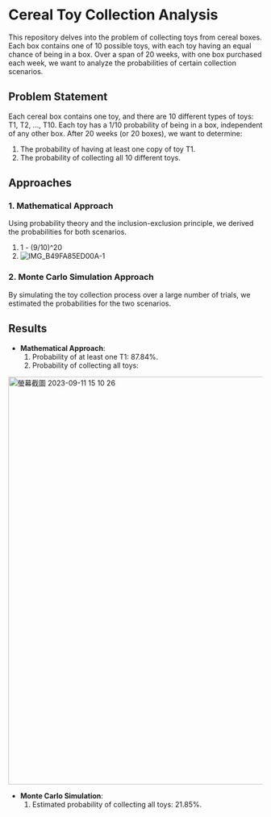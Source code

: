 # Cereal Toy Collection Analysis

This repository delves into the problem of collecting toys from cereal boxes. Each box contains one of 10 possible toys, with each toy having an equal chance of being in a box. Over a span of 20 weeks, with one box purchased each week, we want to analyze the probabilities of certain collection scenarios.

## Problem Statement

Each cereal box contains one toy, and there are 10 different types of toys: T1, T2, ..., T10. Each toy has a 1/10 probability of being in a box, independent of any other box. After 20 weeks (or 20 boxes), we want to determine:

1. The probability of having at least one copy of toy T1.
2. The probability of collecting all 10 different toys.

## Approaches

### 1. Mathematical Approach

Using probability theory and the inclusion-exclusion principle, we derived the probabilities for both scenarios.
1. 1 - (9/10)^20
2.
   ![IMG_B49FA85ED00A-1](https://github.com/andrewchan868/Math-with-monte-carlo/assets/66477660/dbf40564-9eeb-457f-b7d0-d9e3a0bec9e4)

### 2. Monte Carlo Simulation Approach

By simulating the toy collection process over a large number of trials, we estimated the probabilities for the two scenarios.

## Results

- **Mathematical Approach**:
  1. Probability of at least one T1: 87.84%.
  2. Probability of collecting all toys:

<img width="809" alt="螢幕截圖 2023-09-11 15 10 26" src="https://github.com/andrewchan868/Math-with-monte-carlo/assets/66477660/fd61418b-e3d8-44f9-907e-4135afb8c205">


- **Monte Carlo Simulation**:
  1. Estimated probability of collecting all toys: 21.85%.



